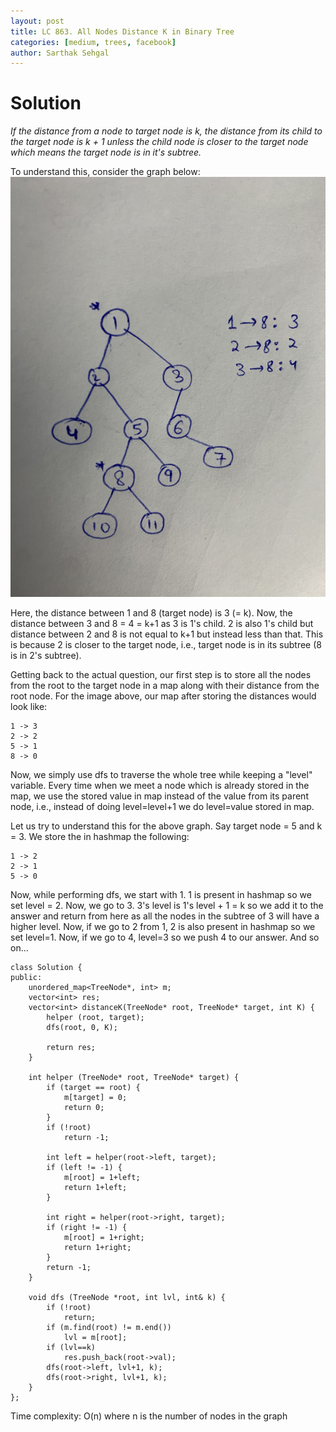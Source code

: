 ```yaml
---
layout: post
title: LC 863. All Nodes Distance K in Binary Tree
categories: [medium, trees, facebook]
author: Sarthak Sehgal
---
```

# Solution
_If the distance from a node to target node is k, the distance from its child to the target node is k + 1 unless the child node is closer to the target node which means the target node is in it's subtree._

To understand this, consider the graph below:
![graph](../images/lc863_graph.jpg)

Here, the distance between 1 and 8 (target node) is 3 (= k). Now, the distance between 3 and 8 = 4 = k+1 as 3 is 1's child. 2 is also 1's child but distance between 2 and 8 is not equal to k+1 but instead less than that. This is because 2 is closer to the target node, i.e., target node is in its subtree (8 is in 2's subtree).

Getting back to the actual question, our first step is to store all the nodes from the root to the target node in a map along with their distance from the root node. For the image above, our map after storing the distances would look like:
```
1 -> 3
2 -> 2
5 -> 1
8 -> 0
```

Now, we simply use dfs to traverse the whole tree while keeping a "level" variable. Every time when we meet a node which is already stored in the map, we use the stored value in map instead of the value from its parent node, i.e., instead of doing level=level+1 we do level=value stored in map.

Let us try to understand this for the above graph. Say target node = 5 and k = 3. We store the in hashmap the following:
```
1 -> 2
2 -> 1
5 -> 0
```
Now, while performing dfs, we start with 1. 1 is present in hashmap so we set level = 2. Now, we go to 3. 3's level is 1's level + 1 = k so we add it to the answer and return from here as all the nodes in the subtree of 3 will have a higher level. Now, if we go to 2 from 1, 2 is also present in hashmap so we set level=1. Now, if we go to 4, level=3 so we push 4 to our answer. And so on...

```
class Solution {
public:
    unordered_map<TreeNode*, int> m;
    vector<int> res;
    vector<int> distanceK(TreeNode* root, TreeNode* target, int K) {
        helper (root, target);
        dfs(root, 0, K);
        
        return res;
    }
    
    int helper (TreeNode* root, TreeNode* target) {
        if (target == root) {
            m[target] = 0;
            return 0;
        }
        if (!root)
            return -1;
        
        int left = helper(root->left, target);
        if (left != -1) {
            m[root] = 1+left;
            return 1+left;
        }
        
        int right = helper(root->right, target);
        if (right != -1) {
            m[root] = 1+right;
            return 1+right;
        }
        return -1;
    }
    
    void dfs (TreeNode *root, int lvl, int& k) {
        if (!root)
            return;
        if (m.find(root) != m.end())
            lvl = m[root];
        if (lvl==k)
            res.push_back(root->val);
        dfs(root->left, lvl+1, k);
        dfs(root->right, lvl+1, k);
    }
};
```
Time complexity: O(n) where n is the number of nodes in the graph